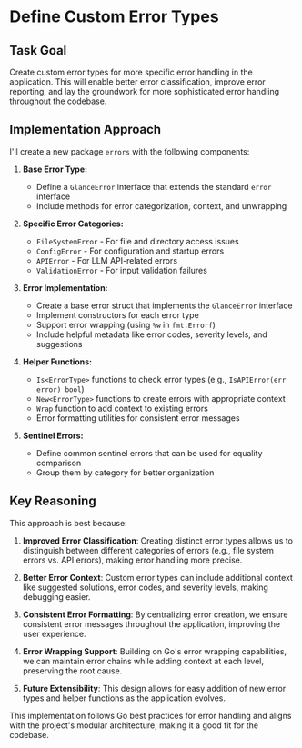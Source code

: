 # Define Custom Error Types

## Task Goal
Create custom error types for more specific error handling in the application. This will enable better error classification, improve error reporting, and lay the groundwork for more sophisticated error handling throughout the codebase.

## Implementation Approach
I'll create a new package `errors` with the following components:

1. **Base Error Type:**
   - Define a `GlanceError` interface that extends the standard `error` interface
   - Include methods for error categorization, context, and unwrapping

2. **Specific Error Categories:**
   - `FileSystemError` - For file and directory access issues
   - `ConfigError` - For configuration and startup errors
   - `APIError` - For LLM API-related errors
   - `ValidationError` - For input validation failures

3. **Error Implementation:**
   - Create a base error struct that implements the `GlanceError` interface
   - Implement constructors for each error type
   - Support error wrapping (using `%w` in `fmt.Errorf`)
   - Include helpful metadata like error codes, severity levels, and suggestions

4. **Helper Functions:**
   - `Is<ErrorType>` functions to check error types (e.g., `IsAPIError(err error) bool`)
   - `New<ErrorType>` functions to create errors with appropriate context
   - `Wrap` function to add context to existing errors
   - Error formatting utilities for consistent error messages

5. **Sentinel Errors:**
   - Define common sentinel errors that can be used for equality comparison
   - Group them by category for better organization

## Key Reasoning
This approach is best because:

1. **Improved Error Classification**: Creating distinct error types allows us to distinguish between different categories of errors (e.g., file system errors vs. API errors), making error handling more precise.

2. **Better Error Context**: Custom error types can include additional context like suggested solutions, error codes, and severity levels, making debugging easier.

3. **Consistent Error Formatting**: By centralizing error creation, we ensure consistent error messages throughout the application, improving the user experience.

4. **Error Wrapping Support**: Building on Go's error wrapping capabilities, we can maintain error chains while adding context at each level, preserving the root cause.

5. **Future Extensibility**: This design allows for easy addition of new error types and helper functions as the application evolves.

This implementation follows Go best practices for error handling and aligns with the project's modular architecture, making it a good fit for the codebase.